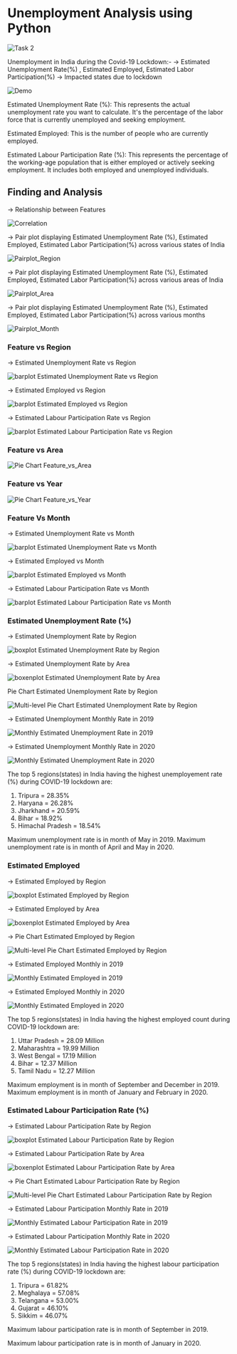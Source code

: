 # **Unemployment Analysis using Python**

![Task 2](https://github.com/PrachiRanjan3/OIBSIP/blob/main/Unemployment%20Analysis%20with%20Python/Task%202.png)

Unemployment in India during the Covid-19 Lockdown:-
-> Estimated Unemployment Rate(%) , Estimated Employed, Estimated Labor Participation(%)
-> Impacted states due to lockdown

![Demo](https://github.com/PrachiRanjan3/OIBSIP/blob/main/Unemployment%20Analysis%20with%20Python/Demo.png)

Estimated Unemployment Rate (%): This represents the actual unemployment rate you want to calculate. It's the percentage of the labor force that is currently unemployed and seeking employment.

Estimated Employed: This is the number of people who are currently employed.

Estimated Labour Participation Rate (%): This represents the percentage of the working-age population that is either employed or actively seeking employment. It includes both employed and unemployed individuals.

## **Finding and Analysis**

-> Relationship between Features

![Correlation](https://github.com/PrachiRanjan3/OIBSIP/blob/main/Unemployment%20Analysis%20with%20Python/Correlation.png)

-> Pair plot displaying Estimated Unemployment Rate (%), Estimated Employed, Estimated Labor Participation(%) across various states of India

![Pairplot_Region](https://github.com/PrachiRanjan3/OIBSIP/blob/main/Unemployment%20Analysis%20with%20Python/Pairplot_Region.png)

-> Pair plot displaying Estimated Unemployment Rate (%), Estimated Employed, Estimated Labor Participation(%) across various areas of India

![Pairplot_Area](https://github.com/PrachiRanjan3/OIBSIP/blob/main/Unemployment%20Analysis%20with%20Python/Pairplot_Area.png)

-> Pair plot displaying Estimated Unemployment Rate (%), Estimated Employed, Estimated Labor Participation(%) across various months

![Pairplot_Month](https://github.com/PrachiRanjan3/OIBSIP/blob/main/Unemployment%20Analysis%20with%20Python/Pairplot_Month.png)

### **Feature vs Region**

-> Estimated Unemployment Rate vs Region

![barplot Estimated Unemployment Rate vs Region](https://github.com/PrachiRanjan3/OIBSIP/blob/main/Unemployment%20Analysis%20with%20Python/barplot%20Estimated%20Unemployment%20Rate%20vs%20Region.png)

-> Estimated Employed vs Region

![barplot Estimated Employed vs Region](https://github.com/PrachiRanjan3/OIBSIP/blob/main/Unemployment%20Analysis%20with%20Python/barplot%20Estimated%20Employed%20vs%20Region.png)

-> Estimated Labour Participation Rate vs Region

![barplot Estimated Labour Participation Rate vs Region](https://github.com/PrachiRanjan3/OIBSIP/blob/main/Unemployment%20Analysis%20with%20Python/barplot%20Estimated%20Labour%20Participation%20Rate%20vs%20Region.png)

### **Feature vs Area**

![Pie Chart Feature_vs_Area](https://github.com/PrachiRanjan3/OIBSIP/blob/main/Unemployment%20Analysis%20with%20Python/Pie%20Chart%20Feature_vs_Area.png)

### **Feature vs Year**

![Pie Chart Feature_vs_Year](https://github.com/PrachiRanjan3/OIBSIP/blob/main/Unemployment%20Analysis%20with%20Python/Pie%20Chart%20Feature_vs_Year.png)

### **Feature Vs Month**

-> Estimated Unemployment Rate vs Month

![barplot Estimated Unemployment Rate vs Month](https://github.com/PrachiRanjan3/OIBSIP/assets/103803568/54afa317-1859-4921-9982-6ebae15ac53c)

-> Estimated Employed vs Month

![barplot Estimated Employed vs Month](https://github.com/PrachiRanjan3/OIBSIP/assets/103803568/5cd61921-545e-43c6-bd6c-b1f5918cd119)

-> Estimated Labour Participation Rate vs Month

![barplot Estimated Labour Participation Rate vs Month](https://github.com/PrachiRanjan3/OIBSIP/assets/103803568/85f33822-0f81-446f-a49d-864b63396d87)

### **Estimated Unemployment Rate (%)**

-> Estimated Unemployment Rate by Region

![boxplot Estimated Unemployment Rate by Region](https://github.com/PrachiRanjan3/OIBSIP/assets/103803568/94443d3d-394c-436a-9eab-e22758b5a3e9)

-> Estimated Unemployment Rate by Area

![boxenplot Estimated Unemployment Rate by Area](https://github.com/PrachiRanjan3/OIBSIP/assets/103803568/1cdd68b2-4c53-4a02-a6c9-5b04d3df9f07)

Pie Chart Estimated Unemployment Rate by Region

![Multi-level Pie Chart Estimated Unemployment Rate by Region](https://github.com/PrachiRanjan3/OIBSIP/assets/103803568/1cb826e6-1eac-45fa-80a4-642241838509)

-> Estimated Unemployment Monthly Rate in 2019

![Monthly Estimated Unemployment Rate in 2019](https://github.com/PrachiRanjan3/OIBSIP/assets/103803568/db2a8c75-2ff1-4dac-8578-6b6834a09e03)

-> Estimated Unemployment Monthly Rate in 2020

![Monthly Estimated Unemployment Rate in 2020](https://github.com/PrachiRanjan3/OIBSIP/assets/103803568/71f4dd36-4357-4066-a2e1-a1cd2d1f31c9)

The top 5 regions(states) in India having the highest unemployement rate (%) during COVID-19 lockdown are:
1. Tripura = 28.35%
2. Haryana = 26.28%
3. Jharkhand = 20.59%
4. Bihar = 18.92%
5. Himachal Pradesh = 18.54%
   
Maximum unemployment rate is in month of May in 2019.
Maximum unemployment rate is in month of April and May in 2020.

### **Estimated Employed**

-> Estimated Employed by Region

![boxplot Estimated Employed by Region](https://github.com/PrachiRanjan3/OIBSIP/assets/103803568/a941065f-f6df-40ce-ad01-394e3157430e)

-> Estimated Employed by Area

![boxenplot Estimated Employed by Area](https://github.com/PrachiRanjan3/OIBSIP/assets/103803568/0d04f3d1-e284-4a6d-9253-070c73d7b78f)

-> Pie Chart Estimated Employed by Region

![Multi-level Pie Chart Estimated Employed by Region](https://github.com/PrachiRanjan3/OIBSIP/assets/103803568/7f87fb0a-9417-4b7d-8f0b-616ce6e5d107)

-> Estimated Employed Monthly  in 2019

![Monthly Estimated Employed in 2019](https://github.com/PrachiRanjan3/OIBSIP/assets/103803568/bc5b1582-b2f7-4122-8fd4-2872339c25c2)

-> Estimated Employed Monthly in 2020

![Monthly Estimated Employed in 2020](https://github.com/PrachiRanjan3/OIBSIP/assets/103803568/4d01374f-1d83-4d83-aca2-4fcbd8c6ce27)

The top 5 regions(states) in India having the highest employed count during COVID-19 lockdown are:
1. Uttar Pradesh = 28.09 Million
2. Maharashtra = 19.99 Million
3. West Bengal = 17.19 Million
4. Bihar = 12.37 Million
5. Tamil Nadu = 12.27 Million
   
Maximum employment is in month of September and December in 2019.
Maximum employment is in month of January and February in 2020.

### **Estimated Labour Participation Rate (%)**

-> Estimated Labour Participation Rate by Region

![boxplot Estimated Labour Participation Rate by Region](https://github.com/PrachiRanjan3/OIBSIP/assets/103803568/288c510f-ce40-4f14-8ed0-21c88a2b6404)

-> Estimated Labour Participation Rate by Area

![boxenplot Estimated Labour Participation Rate by Area](https://github.com/PrachiRanjan3/OIBSIP/assets/103803568/f65a88ba-638b-41d7-8cc8-204a325e56a9)

-> Pie Chart Estimated Labour Participation Rate by Region

![Multi-level Pie Chart Estimated Labour Participation Rate by Region](https://github.com/PrachiRanjan3/OIBSIP/assets/103803568/2afdc4b6-b0c4-4038-9849-b6e20f4e716e)

-> Estimated Labour Participation Monthly Rate in 2019

![Monthly Estimated Labour Participation Rate in 2019](https://github.com/PrachiRanjan3/OIBSIP/assets/103803568/689991e8-5e5e-4898-80eb-7962bfa4f651)

-> Estimated Labour Participation Monthly Rate in 2020

![Monthly Estimated Labour Participation Rate in 2020](https://github.com/PrachiRanjan3/OIBSIP/assets/103803568/29acda5e-f5a3-4518-a29b-abc3bc800bb1)

The top 5 regions(states) in India having the highest labour participation rate (%) during COVID-19 lockdown are:
1. Tripura = 61.82%
2. Meghalaya = 57.08%
3. Telangana = 53.00%
4. Gujarat = 46.10%
5. Sikkim = 46.07%
   
Maximum labour participation rate is in month of September in 2019.

Maximum labour participation rate is in month of January in 2020.




























